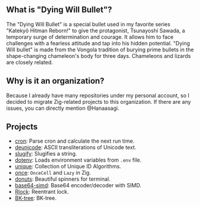 ## What is "Dying Will Bullet"?

The "Dying Will Bullet" is a special bullet used in my favorite series "Katekyō Hitman Reborn!"
to give the protagonist, Tsunayoshi Sawada, a temporary surge of determination and courage.
It allows him to face challenges with a fearless attitude and tap into his hidden potential.
"Dying Will bullet" is made from the Vongola tradition of burying prime bullets in the
shape-changing chameleon's body for three days. Chameleons and lizards are closely related.

## Why is it an organization?

Because I already have many repositories under my personal account,
so I decided to migrate Zig-related projects to this organization.
If there are any issues, you can directly mention @Hanaasagi.

## Projects

- [cron](https://github.com/dying-will-bullet/cron): Parse cron and calculate the next run time.
- [deunicode](https://github.com/dying-will-bullet/deunicode): ASCII transliterations of Unicode text.
- [slugify](https://github.com/dying-will-bullet/slugify): Slugifies a string.
- [dotenv](https://github.com/dying-will-bullet/dotenv): Loads environment variables from `.env` file.
- [unique](https://github.com/dying-will-bullet/unique): Collection of Unique ID Algorithms.
- [once](https://github.com/dying-will-bullet/once):  `OnceCell` and `Lazy` in Zig.
- [donuts](https://github.com/dying-will-bullet/donuts): Beautiful spinners for terminal.
- [base64-simd](https://github.com/dying-will-bullet/base64-simd): Base64 encoder/decoder with SIMD.
- [Rlock](https://github.com/dying-will-bullet/RLock):  Reentrant lock.
- [BK-tree](https://github.com/dying-will-bullet/bktree): BK-tree.
